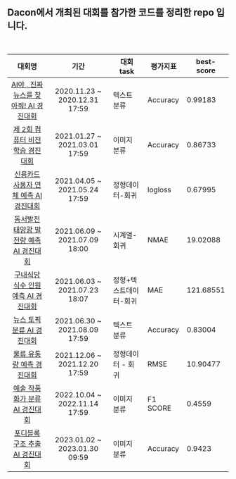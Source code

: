## Dacon에서 개최된 대회를 참가한 코드를 정리한 repo 입니다.
<br/>  

|대회명|기간|대회 task|평가지표|best-score|
|:---:|:---:|---|---|---|
|[AI야 , 진짜 뉴스를 찾아줘! AI 경진대회](https://dacon.io/competitions/official/235658/overview/description)|2020.11.23 ~ 2020.12.31 17:59 |텍스트 분류|Accuracy |0.99183|
|[제 2회 컴퓨터 비전 학습 경진대회](https://dacon.io/competitions/official/235697/overview/description)| 2021.01.27 ~ 2021.03.01 17:59|이미지 분류|Accuracy|0.86733|
|[신용카드 사용자 연체 예측 AI 경진대회](https://dacon.io/competitions/official/235713/overview/description)|2021.04.05 ~ 2021.05.24 17:59|정형데이터-회귀|logloss|0.67995|
|[동서발전 태양광 발전량 예측 AI 경진대회](https://dacon.io/competitions/official/235720/overview/description)|2021.06.09 ~ 2021.07.09 18:00 |시계열-회귀|NMAE|19.02088|
|[구내식당 식수 인원 예측 AI 경진대회](https://dacon.io/competitions/official/235743/overview/description)| 2021.06.03 ~ 2021.07.23 18:07|정형+텍스트데이터-회귀|MAE|121.68551|
|[뉴스 토픽 분류 AI 경진대회](https://dacon.io/competitions/official/235747/overview/description)| 2021.06.30 ~ 2021.08.09 17:59|텍스트 분류|Accuracy|0.83004|
|[물류 유통량 예측 경진대회](https://dacon.io/competitions/official/235867/overview/description)| 2021.12.06 ~ 2021.12.20 17:59|정형데이터 - 회귀 |RMSE|10.90477|
|[예술 작품 화가 분류 AI 경진대회](https://dacon.io/competitions/official/236006/overview/description)| 2022.10.04 ~ 2022.11.14 17:59|이미지 분류|F1 SCORE|0.4559|
|[포디블록 구조 추출 AI 경진대회](https://dacon.io/competitions/official/236046/overview/description)|2023.01.02 ~ 2023.01.30 09:59|이미지 분류|Accuracy|0.9423|
